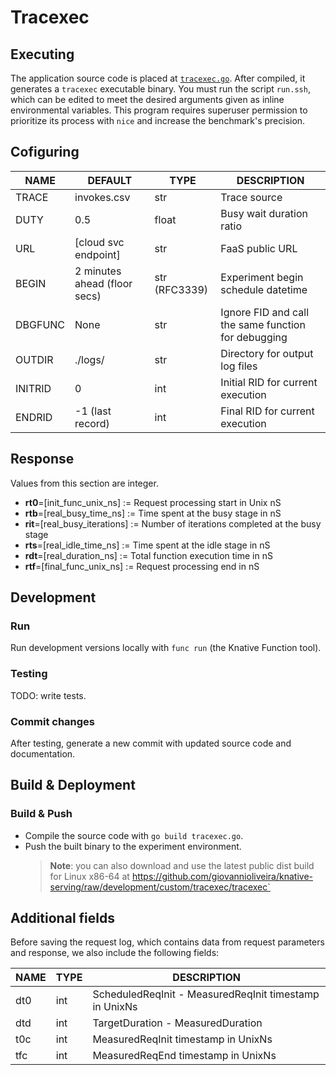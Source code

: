 # Tracexec
## Executing
The application source code is placed at [`tracexec.go`](tracexec.go). After compiled, it generates a `tracexec` executable binary.
You must run the script `run.ssh`, which can be edited to meet the desired arguments given as inline environmental variables. This program requires superuser permission to prioritize its process with `nice` and increase the benchmark's precision. 
## Cofiguring

| NAME    | DEFAULT                      | TYPE          | DESCRIPTION                                         |
|---------|------------------------------|---------------|-----------------------------------------------------|
| TRACE   | invokes.csv                  | str           | Trace source                                        |
| DUTY    | 0.5                          | float         | Busy wait duration ratio                            |
| URL     | [cloud svc endpoint]         | str           | FaaS public URL                                     |
| BEGIN   | 2 minutes ahead (floor secs) | str (RFC3339) | Experiment begin schedule datetime                  |
| DBGFUNC | None                         | str           | Ignore FID and call the same function for debugging |
| OUTDIR  | ./logs/                      | str           | Directory for output log files                      |
| INITRID | 0                            | int           | Initial RID for current execution                   |
| ENDRID  | -1 (last record)             | int           | Final RID for current execution                     |

## Response
Values from this section are integer.
- **rt0**=[init_func_unix_ns] := Request processing start in Unix nS
- **rtb**=[real_busy_time_ns] := Time spent at the busy stage in nS
- **rit**=[real_busy_iterations] := Number of iterations completed at the busy stage
- **rts**=[real_idle_time_ns] := Time spent at the idle stage in nS
- **rdt**=[real_duration_ns] := Total function execution time in nS
- **rtf**=[final_func_unix_ns] := Request processing end in nS
## Development
### Run
Run development versions locally with `func run` (the Knative Function tool).
### Testing
TODO: write tests.
### Commit changes
After testing, generate a new commit with updated source code and documentation.
## Build & Deployment
### Build & Push
- Compile the source code with `go build tracexec.go`.
- Push the built binary to the experiment environment.
  > **Note**: you can also download and use the latest public dist build for Linux x86-64 at https://github.com/giovannioliveira/knative-serving/raw/development/custom/tracexec/tracexec`
## Additional fields
Before saving the request log, which contains data from request parameters and response, we also include the following fields:

| NAME | TYPE | DESCRIPTION                                            |
|------|------|--------------------------------------------------------|
| dt0  | int  | ScheduledReqInit - MeasuredReqInit timestamp in UnixNs |
| dtd  | int  | TargetDuration - MeasuredDuration                      |
| t0c  | int  | MeasuredReqInit timestamp in UnixNs                    |
| tfc  | int  | MeasuredReqEnd timestamp in UnixNs                     |
